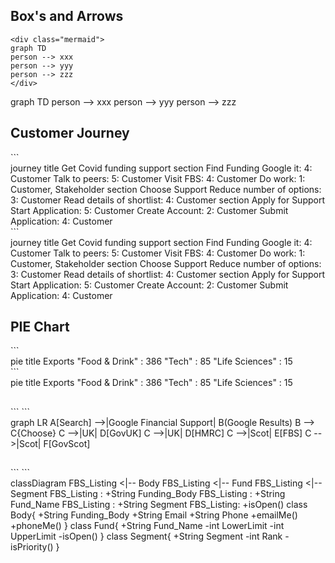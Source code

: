 <h2>Box's and Arrows</h2>

```
<div class="mermaid">
graph TD
person --> xxx
person --> yyy
person --> zzz
</div>
```

<div class="mermaid">
graph TD
person --> xxx
person --> yyy
person --> zzz
</div>


<h2>Customer Journey</h2>
```
<div class="mermaid">
journey
    title Get Covid funding support
    section Find Funding
      Google it: 4: Customer
      Talk to peers: 5: Customer
      Visit FBS: 4: Customer
      Do work: 1: Customer, Stakeholder
    section Choose Support
      Reduce number of options: 3: Customer
      Read details of shortlist: 4: Customer
    section Apply for Support
      Start Application: 5: Customer
      Create Account: 2: Customer
      Submit Application: 4: Customer
</div>
```
<div class="mermaid">
journey
    title Get Covid funding support
    section Find Funding
      Google it: 4: Customer
      Talk to peers: 5: Customer
      Visit FBS: 4: Customer
      Do work: 1: Customer, Stakeholder
    section Choose Support
      Reduce number of options: 3: Customer
      Read details of shortlist: 4: Customer
    section Apply for Support
      Start Application: 5: Customer
      Create Account: 2: Customer
      Submit Application: 4: Customer
</div>

<h2>PIE Chart</h2>
```
<div class="mermaid">
pie title Exports
    "Food & Drink" : 386
    "Tech" : 85
    "Life Sciences" : 15
</div>
```
<div class="mermaid">
pie title Exports
    "Food & Drink" : 386
    "Tech" : 85
    "Life Sciences" : 15
</div>


<h2></h2>
```
```

<div class="mermaid">
graph LR
    A[Search] -->|Google Financial Support| B(Google Results)
    B --> C{Choose}
    C -->|UK| D[GovUK]
    C -->|UK| D[HMRC]
    C -->|Scot| E[FBS]
    C -->|Scot| F[GovScot]
            
</div>


<h2></h2>
```
```

<div class="mermaid">
classDiagram
    FBS_Listing <|-- Body
    FBS_Listing <|-- Fund
    FBS_Listing <|-- Segment
    FBS_Listing : +String Funding_Body
    FBS_Listing : +String Fund_Name
    FBS_Listing : +String Segment
    FBS_Listing: +isOpen()
    class Body{
      +String Funding_Body
      +String Email
      +String Phone
      +emailMe()
      +phoneMe()
    }
    class Fund{
      +String Fund_Name
      -int LowerLimit
      -int UpperLimit
      -isOpen()
    }
    class Segment{
      +String Segment
      -int Rank
      -isPriority()
    }
</div>

